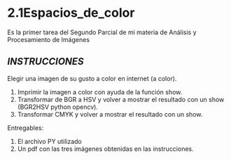 # 2.1Espacios_de_color
Es la primer tarea del Segundo Parcial de mi materia de Análisis y Procesamiento de Imágenes

## *INSTRUCCIONES*

Elegir una imagen de su gusto a color en internet (a color). 
1. Imprimir la imagen a color con ayuda de la función show.
2. Transformar de BGR a HSV y volver a mostrar el resultado con un show (BGR2HSV python  opencv).
3. Transformar CMYK y volver a mostrar el resultado con un show.


Entregables:
1. El archivo PY utilizado
2. Un pdf con las tres imágenes obtenidas en las instrucciones.
